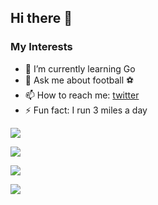 ## Hi there 👋

### My Interests

- 🌱 I’m currently learning Go
- 💬 Ask me about football ⚽
- 📫 How to reach me: [twitter](https://twitter.com/GardinerJamal)
- ⚡ Fun fact: I run 3 miles a day

![](https://github-profile-summary-cards.vercel.app/api/cards/profile-details?username=Croisade&theme=github_dark)

![](https://github-profile-summary-cards.vercel.app/api/cards/repos-per-language?username=Croisade&theme=github_dark)

![](https://github-profile-summary-cards.vercel.app/api/cards/most-commit-language?username=Croisade&theme=github_dark)

![](https://github-profile-summary-cards.vercel.app/api/cards/stats?username=Croisade&theme=github_dark)

<!--
**Croisade/Croisade** is a ✨ _special_ ✨ repository because its `README.md` (this file) appears on your GitHub profile.

Here are some ideas to get you started:

- 🔭 I’m currently working on ...
- 🌱 I’m currently learning ...
- 👯 I’m looking to collaborate on ...
- 🤔 I’m looking for help with ...
- 💬 Ask me about ...
- 📫 How to reach me: ...
- 😄 Pronouns: ...
- ⚡ Fun fact: ...
-->

